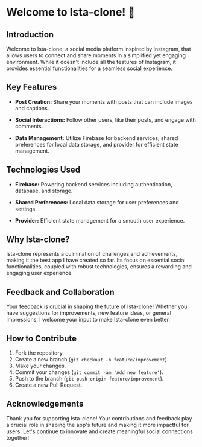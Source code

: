 
# Welcome to Ista-clone! 🚀

## Introduction

Welcome to Ista-clone, a social media platform inspired by Instagram, that allows users to connect and share moments in a simplified yet engaging environment. While it doesn't include all the features of Instagram, it provides essential functionalities for a seamless social experience.

## Key Features
  
- **Post Creation:** Share your moments with posts that can include images and captions.
  
- **Social Interactions:** Follow other users, like their posts, and engage with comments.
  
- **Data Management:** Utilize Firebase for backend services, shared preferences for local data storage, and provider for efficient state management.

## Technologies Used

- **Firebase:** Powering backend services including authentication, database, and storage.
  
- **Shared Preferences:** Local data storage for user preferences and settings.
  
- **Provider:** Efficient state management for a smooth user experience.

## Why Ista-clone?

Ista-clone represents a culmination of challenges and achievements, making it the best app I have created so far. Its focus on essential social functionalities, coupled with robust technologies, ensures a rewarding and engaging user experience.

## Feedback and Collaboration

Your feedback is crucial in shaping the future of Ista-clone! Whether you have suggestions for improvements, new feature ideas, or general impressions, I welcome your input to make Ista-clone even better.

## How to Contribute

1. Fork the repository.
2. Create a new branch (`git checkout -b feature/improvement`).
3. Make your changes.
4. Commit your changes (`git commit -am 'Add new feature'`).
5. Push to the branch (`git push origin feature/improvement`).
6. Create a new Pull Request.

## Acknowledgements

Thank you for supporting Ista-clone! Your contributions and feedback play a crucial role in shaping the app's future and making it more impactful for users. Let's continue to innovate and create meaningful social connections together!
